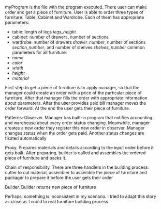 myProgram is the file with the program executed. There user can make order and 
get a piece of furniture. 
User is able to order three types of furniture: Table, Cabinet and Wardrobe. Each 
of them has appropriate parameters: 
- table: length of legs _legs_height_
- cabinet: number of drawers, number of sections
- wardrobe: number of drawers _drawer_number_, number of sections _section_number_, 
and number of shelves _shelves_number_
common parameters for all furniture:
- _name_
- _color_
- _width_
- _height_
- _material_

First step to get a piece of furniture is to apply manager, so that the manager could
create an order with a price of the particular piece of furniture. After that manager fills
the order with appropriate information about parameters.
After the user provides paid bill manager moves the order forward.
At the end the user gets their piece of furniture.

Patterns:
Observer. Manager has built-in program that notifies accounting and warehouse about
every order status changing. Meanwhile, manager creates a new order they register this new 
order in observer. Manager changes status when the order gets paid. Another status changes are
fixated automatically

Proxy. Prepares materials and details according to the input order before it gets built. After
preparing, builder is called and assembles the ordered piece of furniture and packs it.

Chain of responsibility. There are three handlers in the building process: cutter to cut material,
assembler to assemble the piece of furniture and packager to prepare it before the user gets their order

Builder. Builder returns new piece of furniture

Perhaps, something is inconsistent in my scenario. I tried to adapt this story as close as I could to real 
furniture building process